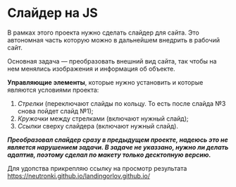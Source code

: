 # Слайдер на JS
В рамках этого проекта нужно сделать слайдер для сайта. Это автономная часть которую можно в дальнейшем внедрить в рабочий сайт. 

Основная задача — преобразовать внешний вид сайта, так чтобы на нем менялись изображения и информация об объекте.

**Управляющие элементы**, которые нужно установить и которые являются условиями проекта:
1. *Стрелки* (переключают слайды по кольцу. То есть после слайда №3 снова пойдет слайд №1);
2. *Кружочки* между стрелками (включают нужный слайд);
3. *Ссылки* сверху слайдера (включают нужный слайд).

***Преобразовал слайдер сразу в предыдущем проекте, надеюсь это не является нарушением задачи. В задаче не указзано, нужно ли делать адаптив, поэтому сделал по макету только десктопную версию.***

Для удопства прикрепляю ссылку на просмотр результата https://neutronki.github.io/landingorlov.github.io/
